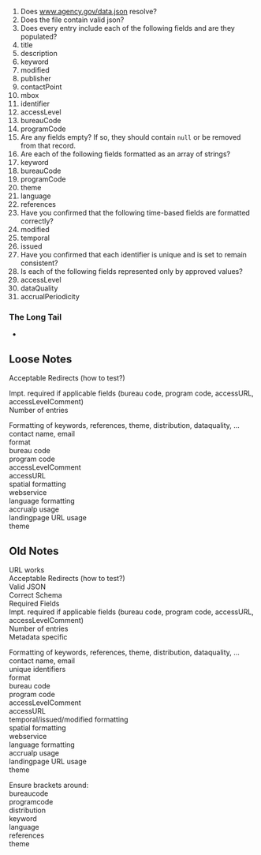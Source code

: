 1. Does www.agency.gov/data.json resolve?  
2. Does the file contain valid json?  
3. Does every entry include each of the following fields and are they populated?
  4. title
  5. description
  6. keyword
  7. modified
  8. publisher
  9. contactPoint
  10. mbox
  11. identifier
  12. accessLevel
  13. bureauCode
  14. programCode
6. Are any fields empty?  If so, they should contain `null` or be removed from that record. 
7. Are each of the following fields formatted as an array of strings? 
  1. keyword
  2. bureauCode
  3. programCode
  4. theme
  5. language
  5. references
8. Have you confirmed that the following time-based fields are formatted correctly?  
  1. modified
  2. temporal
  3. issued
9. Have you confirmed that each identifier is unique and is set to remain consistent?  
10. Is each of the following fields represented only by approved values?  
  1. accessLevel
  2. dataQuality
  3. accrualPeriodicity



### The Long Tail
* 



## Loose Notes

Acceptable Redirects  (how to test?)  

   Impt. required if applicable fields (bureau code, program code, accessURL, accessLevelComment)  
Number of entries   

Formatting of keywords, references, theme, distribution, dataquality, ...  
contact name, email   
format  
bureau code  
program code   
accessLevelComment  
accessURL  
spatial formatting   
webservice  
language formatting   
accrualp usage  
landingpage URL usage  
theme  



## Old Notes


URL works   
Acceptable Redirects  (how to test?)  
Valid JSON  
Correct Schema   
Required Fields  
   Impt. required if applicable fields (bureau code, program code, accessURL, accessLevelComment)  
Number of entries   
Metadata specific   
  
Formatting of keywords, references, theme, distribution, dataquality, ...  
contact name, email   
unique identifiers   
format  
bureau code  
program code   
accessLevelComment  
accessURL  
temporal/issued/modified formatting   
spatial formatting   
webservice  
language formatting   
accrualp usage  
landingpage URL usage  
theme  

Ensure brackets around:  
bureaucode  
programcode  
distribution  
keyword  
language   
references   
theme   


